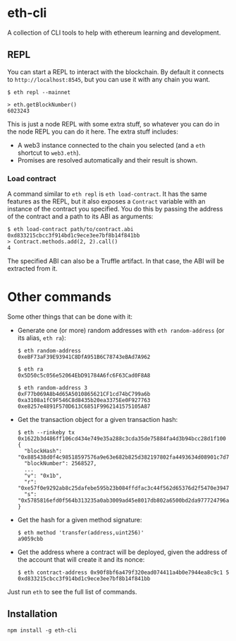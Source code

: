 # eth-cli

A collection of CLI tools to help with ethereum learning and development.

## REPL

You can start a REPL to interact with the blockchain. By default it connects to
`http://localhost:8545`, but you can use it with any chain you want.

```
$ eth repl --mainnet

> eth.getBlockNumber()
6023243
```

This is just a node REPL with some extra stuff, so whatever you can do in the
node REPL you can do it here. The extra stuff includes:

- A web3 instance connected to the chain you selected (and a `eth` shortcut to
  `web3.eth`).
- Promises are resolved automatically and their result is shown.

### Load contract

A command similar to `eth repl` is `eth load-contract`. It has the same features
as the REPL, but it also exposes a `Contract` variable with an instance of the
contract you specified. You do this by passing the address of the contract and a
path to its ABI as arguments:

```
$ eth load-contract path/to/contract.abi 0xd833215cbcc3f914bd1c9ece3ee7bf8b14f841bb
> Contract.methods.add(2, 2).call()
4
```

The specified ABI can also be a Truffle artifact. In that case, the ABI will be
extracted from it.

# Other commands

Some other things that can be done with it:

- Generate one (or more) random addresses with `eth random-address` (or its
  alias, `eth ra`):

  ```
  $ eth random-address
  0xeBF73aF39E93941C8DfA951B6C78743eBAd7A962

  $ eth ra
  0x5D50c5c056e52064EbD91784A6fc6F63Cad0F8A8

  $ eth random-address 3
  0xF77b069A8b4d65A5010865621CF1cd74bC799a6b
  0xa3108a1fC9F546C8d8435b20ea3375Ee0F927763
  0xe8257e4891F570D613C6851F9962141575105A87
  ```

- Get the transaction object for a given transaction hash:

  ```
  $ eth --rinkeby tx 0x1622b3d486ff106cd434e749e35a288c3cda35de75884fa4d3b94bcc28d1f100
  {
    "blockHash": "0x885438d0f4c98518597576a9e63e682b825d382197802fa4493634d08901c7d7",
    "blockNumber": 2568527,
    ...
    "v": "0x1b",
    "r": "0xe57f0e9292ab8c25dafebe595b23b084ffdfac3c44f562d65376d2f5470e3947",
    "s": "0x5785816efd0f564b313235a0ab3009ad45e8017db802a6500bd2da977724796a"
  }
  ```

- Get the hash for a given method signature:

  ```
  $ eth method 'transfer(address,uint256)'
  a9059cbb
  ```

- Get the address where a contract will be deployed, given the address of the
  account that will create it and its nonce:

  ```
  $ eth contract-address 0x90f8bf6a479f320ead074411a4b0e7944ea8c9c1 5
  0xd833215cbcc3f914bd1c9ece3ee7bf8b14f841bb
  ```

Just run `eth` to see the full list of commands.

## Installation

`npm install -g eth-cli`
